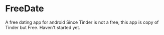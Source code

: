 # FreeDate
A free dating app for android
Since Tinder is not a free, this app is copy of Tinder but Free. Haven't started yet.
